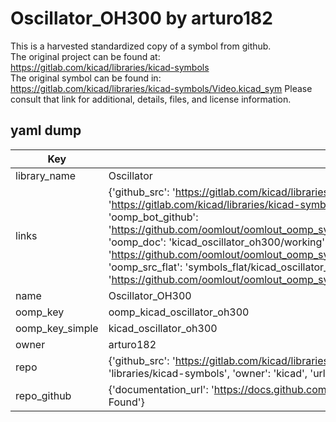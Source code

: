 # Oscillator_OH300 by arturo182  
This is a harvested standardized copy of a symbol from github.  
The original project can be found at:  
https://gitlab.com/kicad/libraries/kicad-symbols  
The original symbol can be found in:
https://gitlab.com/kicad/libraries/kicad-symbols/Video.kicad_sym
Please consult that link for additional, details, files, and license information.  
## yaml dump  
| Key | Value |  
| --- | --- |  
| library_name | Oscillator |  
| links | {'github_src': 'https://gitlab.com/kicad/libraries/kicad-symbols/Video.kicad_sym', 'github_src_repo': 'https://gitlab.com/kicad/libraries/kicad-symbols', 'oomp_bot': 'kicad_oscillator_oh300/working', 'oomp_bot_github': 'https://github.com/oomlout/oomlout_oomp_symbol_bot/tree/main/kicad_oscillator_oh300/working', 'oomp_doc': 'kicad_oscillator_oh300/working', 'oomp_doc_github': 'https://github.com/oomlout/oomlout_oomp_symbol_doc/tree/main/kicad_oscillator_oh300/working', 'oomp_src_flat': 'symbols_flat/kicad_oscillator_oh300/working', 'oomp_src_flat_github': 'https://github.com/oomlout/oomlout_oomp_symbol_src/tree/main/kicad_oscillator_oh300/working'} |  
| name | Oscillator_OH300 |  
| oomp_key | oomp_kicad_oscillator_oh300 |  
| oomp_key_simple | kicad_oscillator_oh300 |  
| owner | arturo182 |  
| repo | {'github_src': 'https://gitlab.com/kicad/libraries/kicad-symbols/Video.kicad_sym', 'name': 'libraries/kicad-symbols', 'owner': 'kicad', 'url': 'https://gitlab.com/kicad/libraries/kicad-symbols'} |  
| repo_github | {'documentation_url': 'https://docs.github.com/rest/repos/repos#get-a-repository', 'message': 'Not Found'} |  

